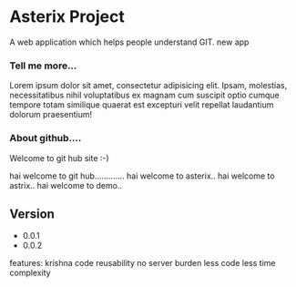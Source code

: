 Asterix Project
=======
A web application which helps people understand GIT.
new app

### Tell me more...
Lorem ipsum dolor sit amet, consectetur adipisicing elit. Ipsam, molestias, necessitatibus nihil voluptatibus ex magnam cum suscipit optio cumque tempore totam similique quaerat est excepturi velit repellat laudantium dolorum praesentium!

### About github....
Welcome to git hub site :-) 

hai welcome to git hub.............
hai welcome to asterix..
hai welcome to astrix..
hai welcome to demo..



## Version
* 0.0.1
* 0.0.2





features:
krishna
code reusability
no server burden 
less code
less time complexity

